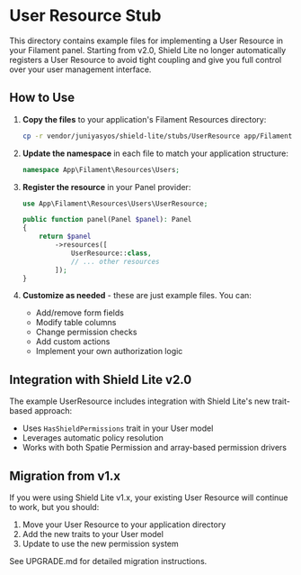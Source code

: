 # User Resource Stub

This directory contains example files for implementing a User Resource in your Filament panel. Starting from v2.0, Shield Lite no longer automatically registers a User Resource to avoid tight coupling and give you full control over your user management interface.

## How to Use

1. **Copy the files** to your application's Filament Resources directory:
   ```bash
   cp -r vendor/juniyasyos/shield-lite/stubs/UserResource app/Filament/Resources/Users
   ```

2. **Update the namespace** in each file to match your application structure:
   ```php
   namespace App\Filament\Resources\Users;
   ```

3. **Register the resource** in your Panel provider:
   ```php
   use App\Filament\Resources\Users\UserResource;
   
   public function panel(Panel $panel): Panel
   {
       return $panel
           ->resources([
               UserResource::class,
               // ... other resources
           ]);
   }
   ```

4. **Customize as needed** - these are just example files. You can:
   - Add/remove form fields
   - Modify table columns
   - Change permission checks
   - Add custom actions
   - Implement your own authorization logic

## Integration with Shield Lite v2.0

The example UserResource includes integration with Shield Lite's new trait-based approach:

- Uses `HasShieldPermissions` trait in your User model
- Leverages automatic policy resolution
- Works with both Spatie Permission and array-based permission drivers

## Migration from v1.x

If you were using Shield Lite v1.x, your existing User Resource will continue to work, but you should:

1. Move your User Resource to your application directory
2. Add the new traits to your User model
3. Update to use the new permission system

See UPGRADE.md for detailed migration instructions.
